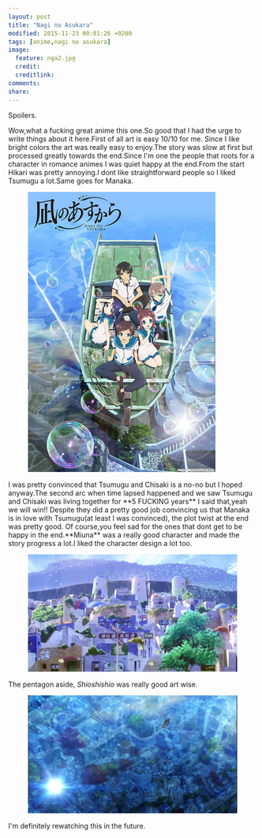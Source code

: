 ```yaml
---
layout: post
title: "Nagi no Asukara"
modified: 2015-11-23 00:01:26 +0200
tags: [anime,nagi no asukara]
image:
  feature: nga2.jpg
  credit: 
  creditlink: 
comments: 
share: 
---
```

Spoilers.

Wow,what a fucking great anime this one.So good that I had the urge to write things about it here.First of all art is easy 10/10 for me. Since I like bright colors
the art was really easy to enjoy.The story was slow at first but processed greatly towards the end.Since I'm one the people that roots for a character in romance animes
I was quiet happy at the end.From the start Hikari was pretty annoying.I dont like straightforward people so I liked Tsumugu a lot.Same goes for Manaka.
<figure>
	<img src="images/nna1.png"></img>
</figure>
I was pretty convinced that Tsumugu and Chisaki is a no-no but I hoped anyway.The second arc when time lapsed happened and we saw Tsumugu and Chisaki was living together for **5 FUCKING years**
I said that,yeah we will win!! Despite they did a pretty good job convincing us that Manaka is in love with Tsumugu(at least I was convinced), the plot twist at the end was pretty good.
Of course,you feel sad for the ones that dont get to be happy in the end.**Miuna** was a really good character and made the story progress a lot.I liked the character design a lot too.

<figure>
	<img src="images/nga3.jpg"></img>
</figure>

The pentagon aside, *Shioshishio* was really good art wise.


<figure>
	<img src="images/nga4.jpg"></img>
</figure>

I'm definitely rewatching this in the future.